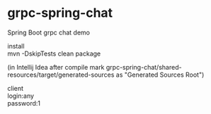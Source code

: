 # grpc-spring-chat  
Spring Boot grpc chat demo

install  
mvn -DskipTests clean package 

(in Intellij Idea after compile mark
grpc-spring-chat/shared-resources/target/generated-sources
as "Generated Sources Root")  

client  
login:any  
password:1  
